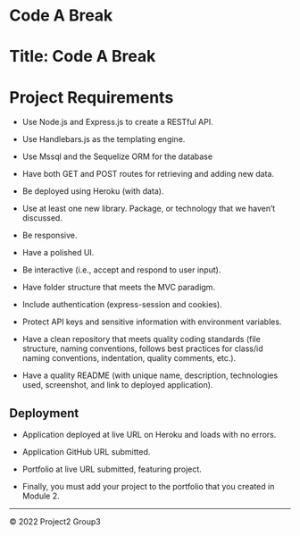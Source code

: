 # Code A Break
# Title: Code A Break

# Project Requirements

* Use Node.js and Express.js to create a RESTful API.


* Use Handlebars.js as the templating engine.

* Use Mssql and the Sequelize ORM for the database

* Have both GET and POST routes for retrieving and adding new data.

* Be deployed using Heroku (with data).

* Use at least one new library. Package, or technology that we haven’t discussed.

* Be responsive.

* Have a polished UI.

* Be interactive (i.e., accept and respond to user input).

* Have folder structure that meets the MVC paradigm.

* Include authentication (express-session and cookies).

* Protect API keys and sensitive information with environment variables.

* Have a clean repository that meets quality coding standards (file structure, naming conventions, follows best practices for class/id naming conventions, indentation, quality comments, etc.).

* Have a quality README (with unique name, description, technologies used, screenshot, and link to deployed application).

## Deployment

* Application deployed at live URL on Heroku and loads with no errors.

* Application GitHub URL submitted.

* Portfolio at live URL submitted, featuring project.


* Finally, you must add your project to the portfolio that you created in Module 2.



---
© 2022 Project2 Group3

